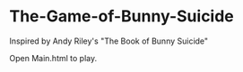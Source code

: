 The-Game-of-Bunny-Suicide
=========================

Inspired by Andy Riley&#39;s &quot;The Book of Bunny Suicide&quot;

Open Main.html to play.